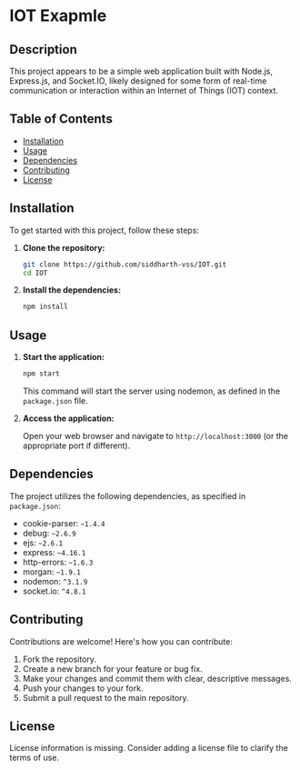 # IOT Exapmle

## Description

This project appears to be a simple web application built with Node.js, Express.js, and Socket.IO, likely designed for some form of real-time communication or interaction within an Internet of Things (IOT) context.

## Table of Contents

- [Installation](#installation)
- [Usage](#usage)
- [Dependencies](#dependencies)
- [Contributing](#contributing)
- [License](#license)

## Installation

To get started with this project, follow these steps:

1.  **Clone the repository:**

    ```bash
    git clone https://github.com/siddharth-vss/IOT.git
    cd IOT
    ```

2.  **Install the dependencies:**

    ```bash
    npm install
    ```

## Usage

1.  **Start the application:**

    ```bash
    npm start
    ```

    This command will start the server using nodemon, as defined in the `package.json` file.

2.  **Access the application:**

    Open your web browser and navigate to `http://localhost:3000` (or the appropriate port if different).

## Dependencies

The project utilizes the following dependencies, as specified in `package.json`:

-   cookie-parser: `~1.4.4`
-   debug: `~2.6.9`
-   ejs: `~2.6.1`
-   express: `~4.16.1`
-   http-errors: `~1.6.3`
-   morgan: `~1.9.1`
-   nodemon: `^3.1.9`
-   socket.io: `^4.8.1`

## Contributing

Contributions are welcome! Here's how you can contribute:

1.  Fork the repository.
2.  Create a new branch for your feature or bug fix.
3.  Make your changes and commit them with clear, descriptive messages.
4.  Push your changes to your fork.
5.  Submit a pull request to the main repository.

## License

License information is missing. Consider adding a license file to clarify the terms of use.
